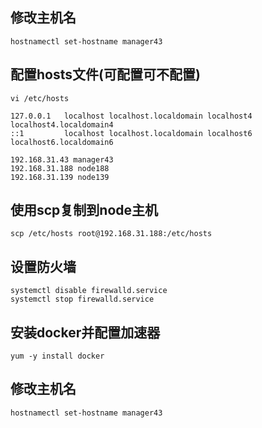 ## 修改主机名
```shell script
hostnamectl set-hostname manager43
``` 
## 配置hosts文件(可配置可不配置)
```shell script
vi /etc/hosts
```
```
127.0.0.1   localhost localhost.localdomain localhost4 localhost4.localdomain4
::1         localhost localhost.localdomain localhost6 localhost6.localdomain6
 
192.168.31.43 manager43
192.168.31.188 node188
192.168.31.139 node139
```
## 使用scp复制到node主机
```shell script
scp /etc/hosts root@192.168.31.188:/etc/hosts
```
## 设置防火墙
```shell script
systemctl disable firewalld.service
systemctl stop firewalld.service
```
## 安装docker并配置加速器
```shell script
yum -y install docker
```
## 修改主机名
```shell script
hostnamectl set-hostname manager43
```